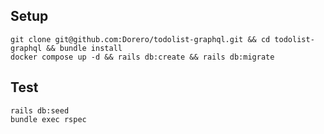 ## Setup
```
git clone git@github.com:Dorero/todolist-graphql.git && cd todolist-graphql && bundle install
docker compose up -d && rails db:create && rails db:migrate 
```
## Test
```
rails db:seed
bundle exec rspec
```
